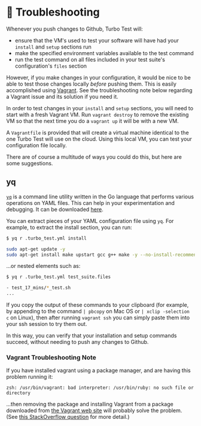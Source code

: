 # 🤔 Troubleshooting

Whenever you push changes to Github, Turbo Test will:

* ensure that the VM's used to test your software will have had your `install` and `setup` sections run
* make the specified environment variables available to the test command
* run the test command on all files included in your test suite's configuration's `files` section

However, if you make changes in your configuration, it would be nice to be able to test those changes locally _before_ pushing them. This is easily accomplished using [Vagrant](https://www.vagrantup.com/docs/installation/). See the troubleshooting note below regarding a Vagrant issue and its solution if you need it.

In order to test changes in your `install` and `setup` sections, you will need to start with a fresh Vagrant VM. Run `vagrant destroy` to remove the existing VM so that the next time you do a `vagrant up` it will be with a new VM.

A `Vagrantfile` is provided that will create a virtual machine identical to the one Turbo Test will use on the cloud. Using this local VM, you can test your configuration file locally.

There are of course a multitude of ways you could do this, but here are some suggestions.

## yq

[`yq`](https://github.com/mikefarah/yq) is a command line utility written in the Go language that performs various operations on YAML files. This can help in your experimentation and debugging. It can be downloaded [here](https://github.com/mikefarah/yq#download-the-latest-binary).

You can extract pieces of your YAML configuration file using `yq`. For example, to extract the install section, you can run:

```bash
$ yq r .turbo_test.yml install

sudo apt-get update -y
sudo apt-get install make upstart gcc g++ make -y --no-install-recommends
```

...or nested elements such as:

```bash
$ yq r .turbo_test.yml test_suite.files

- test_17_mins/*_test.sh
...
```

If you copy the output of these commands to your clipboard \(for example, by appending to the command `| pbcopy` on Mac OS or `| xclip -selection c` on Linux\), then after running `vagrant ssh` you can simply paste them into your ssh session to try them out.

In this way, you can verify that your installation and setup commands succeed, without needing to push any changes to Github.

### Vagrant Troubleshooting Note

If you have installed vagrant using a package manager, and are having this problem running it:

```text
zsh: /usr/bin/vagrant: bad interpreter: /usr/bin/ruby: no such file or directory
```

...then removing the package and installing Vagrant from a package downloaded from [the Vagrant web site](https://www.vagrantup.com/downloads.html) will probably solve the problem. \(See [this StackOverflow question](https://stackoverflow.com/questions/43813735/cannot-start-vagrant-ubuntu-16-04) for more detail.\)

